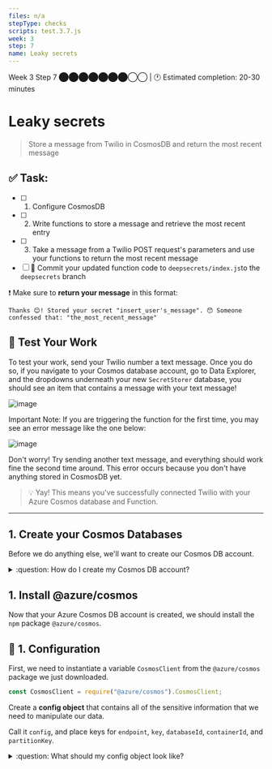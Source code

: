 ```yaml
---
files: n/a
stepType: checks
scripts: test.3.7.js
week: 3
step: 7
name: Leaky secrets
---
```


Week 3 Step 7 ⬤⬤⬤⬤⬤⬤⬤◯◯ | 🕐 Estimated completion: 20-30 minutes

# Leaky secrets
> Store a message from Twilio in CosmosDB and return the most recent message

## ✅  Task:
- [ ]  1. Configure CosmosDB
- [ ]  2. Write functions to store a message and retrieve the most recent entry
- [ ]  3. Take a message from a Twilio POST request's parameters and use your functions to return the most recent message
- [ ] 🚀 Commit your updated function code to `deepsecrets/index.js`to the `deepsecrets` branch

❗ Make sure to **return your message** in this format:
```
Thanks 😊! Stored your secret "insert_user's_message". 😯 Someone confessed that: "the_most_recent_message"
```

## 🚧 Test Your Work

To test your work, send your Twilio number a text message. Once you do so, if you navigate to your Cosmos database account, go to Data Explorer, and the dropdowns underneath your new `SecretStorer` database, you should see an item that contains a message with your text message!

![image](https://user-images.githubusercontent.com/49426183/120911610-99c41000-c63d-11eb-88cc-601c61585e87.png)

Important Note: If you are triggering the function for the first time, you may see an error message like the one below:

![image](https://user-images.githubusercontent.com/49426183/120911569-46ea5880-c63d-11eb-89c3-18c0205dcef4.png)

Don't worry! Try sending another text message, and everything should work fine the second time around. This error occurs because you don't have anything stored in CosmosDB yet.

> 💡 Yay! This means you've successfully connected Twilio with your Azure Cosmos database and Function.

---

## 1. Create your Cosmos Databases

Before we do anything else, we'll want to create our Cosmos DB account.

<details>
<summary>:question: How do I create my Cosmos DB account?</summary>

1. Navigate to your Azure Portal and click on `Azure Cosmos DB` under Azure Services.

![image](https://user-images.githubusercontent.com/49426183/120911257-90857400-c63a-11eb-9046-d9a7401e24af.png)

2. Click `Create Azure Cosmos DB Account`.

![image](https://user-images.githubusercontent.com/49426183/120911303-405ae180-c63b-11eb-98eb-6a1fedcad05c.png)

3. Under `Select API Option`, choose `Core (SQL) - Recommended`.

![image](https://user-images.githubusercontent.com/49426183/120911316-5d8fb000-c63b-11eb-8466-f7bfc938d1f8.png)

4. Fill in your account name, leave default options as they are, and click `Review + create`.

![image](https://user-images.githubusercontent.com/49426183/120911344-b52e1b80-c63b-11eb-82ff-e6b5f2e9075a.png)

5. Click `Create` a final time.

![image](https://user-images.githubusercontent.com/49426183/120911368-e7d81400-c63b-11eb-9855-686d444eb1ec.png)

6. Once deployment is complete, click `Go to resource`.

![image](https://user-images.githubusercontent.com/49426183/120911461-83698480-c63c-11eb-8260-b622013485a3.png)

7. Before you return to VSCODE, record the Cosmo Database URI and Key.
 **attach image showing cosmo keys**

8. Create new application settings per [Azure App Setting](https://docs.microsoft.com/en-us/azure/azure-functions/functions-how-to-use-azure-function-app-settings?tabs=portal#settings). Label them `COSMO_ENDPOINT` with the cosmo URI as the value and `COSMO_KEY`with the cosmo Key as the value.

</details>

## 1. Install @azure/cosmos

Now that your Azure Cosmos DB account is created, we should install the `npm` package `@azure/cosmos`.

## 🔧 1. Configuration

First, we need to instantiate a variable `CosmosClient` from the `@azure/cosmos` package we just downloaded.

```js
const CosmosClient = require("@azure/cosmos").CosmosClient;
```

Create a **config object** that contains all of the sensitive information that we need to manipulate our data.

Call it `config`, and place keys for `endpoint`, `key`, `databaseId`, `containerId`, and `partitionKey`.

<details>
<summary>:question: What should my config object look like?</summary>

Here is an example of the config object. Make sure your databaseId, containerId, and partitionKey are correct.

```js
const config = {
  endpoint: process.env.COSMO_ENDPOINT,
  key: process.env.COSMO_KEY,
  databaseId: "SecretStorer",
  containerId: "secrets",
  partitionKey: {kind: "Hash", paths: ["/secrets"]}
};
```

</de  tails>

## 2. The `create` Function

Now, we want to write an asynchronous `create` function that takes in the parameter of `client` (this will be our `CosmosClient`).

This function will:

<details>
<summary> ⭐️ Use the client to create a database with an id of config.databaseId if it does not exist. </summary>

```js
const { database } = await client.databases.createIfNotExists({
    id: config.databaseId
});
```

</details>

<details>
<summary>⭐️ Use the client to create a container inside the database of ID config.databaseId. This container will have an ID of config.containerId and a key of config.partitionKey. </summary>

```js
const { container } = await client
    .database(config.databaseId)
    .containers.createIfNotExists(
        { id: config.containerId, key: config.partitionKey },
        { offerThroughput: 400 }
);
```

</details>

> :bulb: **Hint**: The `config.[value]` variables are accessed from the `config` object you created earlier.

## 📜 2. The `createDocument` Function

Next, we need to create another asynchronous function called `createDocument` that will take in a parameter of `newItem`.

> This function will create a new document within the database container that contains the newItem data.

In its entirety, the function will:

<details>
<summary>⭐️ Use the global config object to create the database and container if they do not exist. (Hint: this uses the create function we just implemented!)</summary>

```js
var { endpoint, key, databaseId, containerId } = config;
const client = new CosmosClient({endpoint, key});
const database = client.database(databaseId);
const container = database.container(containerId);
await create(client, databaseId, containerId);
```

</details>

<details>
<summary>⭐️ Create and execute a query that uses SQL language to fetch the most recent data document.</summary>

This SQL query requests for the "top 1" document when it is orderd by `c._ts`, or the timestamp, in descending order.
```js
const querySpec = {
    query: "SELECT top 1 * FROM c order by c._ts desc"
};
```

Using the query `querySpec`, it will use the `container` we created to fetch the most recent document!
```js
const { resources: items } = await container.items.query(querySpec).fetchAll();
```

</details>

<details>
<summary>⭐️ Create an document for your database that contains the information passed through the parameter `newItem`.</summary>

```js
const {resource: createdItem} = await container.items.create(newItem);
```

</details>

Finally, it should return your `items` object from the function **which contains the most recent message.**

## 3. The Main Function

Instead of directly passing `queryObject.Body` (the SMS message) to `context.res`:

* You'll instead save it in a JSON object with a key of `message`.
* Then, pass the JSON object containing the SMS message into the `createDocument` function you just coded to get your `items` object.
* Finally, create a custom response that you can send back to the original texter.

<details>
<summary>:question: How do I create a new document with queryObject.Body?</summary>

```js
const queryObject = querystring.parse(req.body);
let message = queryObject.Body;
let document = {"message" : message}
let items = await createDocument(document)
```

</details>

Your response message can then look something like:

```js
const responseMessage = `Thanks 😊! Stored your secret "${message}". 😯 Someone confessed that: ${JSON.stringify(items[0].message)}`
```
